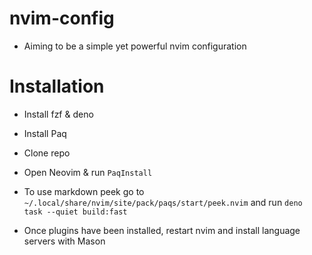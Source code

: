 # nvim-config
- Aiming to be a simple yet powerful nvim configuration

# Installation
- Install fzf & deno
- Install Paq
- Clone repo
- Open Neovim & run `PaqInstall`

- To use markdown peek go to `~/.local/share/nvim/site/pack/paqs/start/peek.nvim` and run `deno task --quiet build:fast`

- Once plugins have been installed, restart nvim and install language servers with Mason
